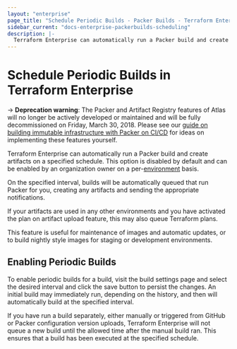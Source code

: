 ```yaml
---
layout: "enterprise"
page_title: "Schedule Periodic Builds - Packer Builds - Terraform Enterprise (legacy)"
sidebar_current: "docs-enterprise-packerbuilds-scheduling"
description: |-
  Terraform Enterprise can automatically run a Packer build and create artifacts on a specified schedule.
---
```


# Schedule Periodic Builds in Terraform Enterprise

-> **Deprecation warning**:  The Packer and Artifact Registry features of Atlas will no longer be actively developed or maintained and will be fully decommissioned on Friday, March 30, 2018. Please see our [guide on building immutable infrastructure with Packer on CI/CD](https://www.packer.io/guides/packer-on-cicd/) for ideas on implementing these features yourself.

Terraform Enterprise can automatically run a Packer build and
create artifacts on a specified schedule. This option is disabled by default and can be enabled by an
organization owner on a per-[environment](/docs/enterprise-legacy/glossary#environment) basis.

On the specified interval, builds will be automatically queued that run Packer
for you, creating any artifacts and sending the appropriate notifications.

If your artifacts are used in any other environments and you have activated the
plan on artifact upload feature, this may also queue Terraform plans.

This feature is useful for maintenance of images and automatic updates, or to
build nightly style images for staging or development environments.

## Enabling Periodic Builds

To enable periodic builds for a build, visit the build settings page and select
the desired interval and click the save button to persist the changes. An
initial build may immediately run, depending on the history, and then will
automatically build at the specified interval.

If you have run a build separately, either manually or triggered from GitHub or
Packer configuration version uploads, Terraform Enterprise will not queue a new
build until the allowed time after the manual build ran. This ensures that a
build has been executed at the specified schedule.

